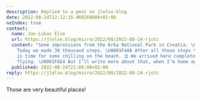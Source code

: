 ```yaml
---
description: Replied to a post on jlelse.blog
date: 2022-08-24T22:12:15.969268089+02:00
noIndex: true
context:
  name: Jan-Lukas Else
  url: https://jlelse.blog/micro/2022/08/2022-08-24-rjutc
  content: "Some impressions from the Krka National Park in Croatia. \U0001F1ED\U0001F1F7
    Today we made 30 thousand steps. \U0001F4AA After all those steps today, tomorrow
    is time for some chilling on the beach. ⛱️ We arrived here completely without
    flying. \U0001F6E4️ But I’ll write more about that, when I’m home again…"
  published: 2022-08-24T21:09:00+02:00
reply: https://jlelse.blog/micro/2022/08/2022-08-24-rjutc
---
```


Those are very beautiful places!
